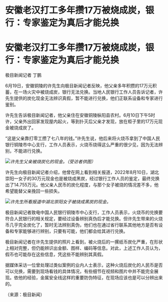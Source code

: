 # 安徽老汉打工多年攒17万被烧成炭，银行：专家鉴定为真后才能兑换

# 安徽老汉打工多年攒17万被烧成炭，银行：专家鉴定为真后才能兑换

极目新闻记者 丁鹏

6月19日，安徽铜陵的许先生向极目新闻记者反映，他父亲多年积攒的17万元积蓄，在一场火灾中被烧成炭，银行无法兑换。当地人民银行工作人员告诉记者，许先生提供的炭化现金无法辨识真假，暂不能进行兑换，他们正联系设备和专家进行鉴别。

许先生告诉极目新闻记者，他父亲住在安徽铜陵枞阳县农村。6月10日下午5时许，父亲外出回家发现屋内起火，等到扑灭后父亲才发现，放在柜子里的17万元现金被烧成炭了。

“这是父亲靠打零工攒了七八年的钱。”许先生说，他后来将火烧币拿到了中国人民银行铜陵市中心支行，工作人员表示，火烧币烧得这么严重的很少见，因为无法辨别，不能进行兑换。

![](https://inews.gtimg.com/om_bt/OmYGiPhwBW4MtIc42JFeVZVn7o8k9HoPN44hLZA7iSnTMAA/1000)_许先生父亲被烧炭化的现金。（受访者供图）_

许先生向极目新闻记者介绍，他曾在网上看到相关报道，2022年8月10日，湖北崇阳一女子的30万元现金也是被烧成黑炭，经过银行工作人员的鉴定，最终兑换出了14.755万元。他父亲人民币的炭化程度，与那个女子被烧的情况差不多，他希望能替父亲挽回一些损失。

![](https://inews.gtimg.com/om_bt/O0ZX1Mut80UVGpBeNquKlYA_TN3t2AD3fRjRMaFy8I9wUAA/1000)_许先生所看报道中湖北崇阳女子被烧成黑炭的现金。_

极目新闻记者致电中国人民银行铜陵市中心支行，工作人员表示，火烧币的兑换要符合人民银行的相关规定，要经过设备辨别真伪后才能兑换。但许先生带来的火烧币几乎完全炭化了，暂时无法辨别真伪，他们也在通过省行联系其他地方是否有设备和专家能够进行辨别，只要有可能，他们都会给其进行兑换。

极目新闻记者在许先生提供的照片上看到，被火烧后的一摞纸币炭化严重，在形状上相对完整，但仍能辨识出金额、图样、编码等信息。对此，上述工作人员认为，假币也可能存在这些信息，凭这些不能辨别其真假。

据媒体采访一位曾处理过类似案例的业内人士表示，这种火烧后炭化的人民币是否可以兑换，需要到现场看钱的具体情况，有些细节在视频和图片中并不能完全展现。依他的经验，金属安全线这样的重要防伪特征，在现场应该也是可以分辨出来的。

（来源：极目新闻）

